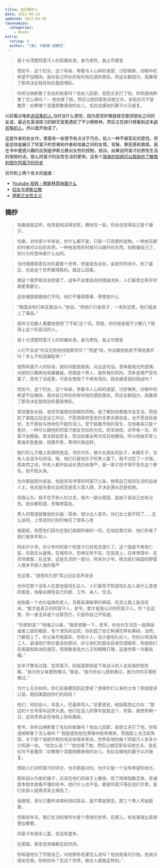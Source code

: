 ```yaml
---
title: 追风筝的人
date: 2022-04-10
updated: 2022-04-10
taxonomies:
  categories:
    - Books
extra:
  rating: 9
  author: "[美] 卡勒德·胡赛尼"
---
```


> 我十分清楚阿富汗人的双重标准，身为男性，我占尽便宜

> 而如今，这个妇女，这个母亲，带着令人心碎的渴望，讨好微笑，对眼中的希望不加掩饰。我对自己所处的有利地位感到畏怯，而这全都因为，我赢得了那场决定我性别的基因博彩。

> 你听过纳斯鲁丁毛拉的故事吗？他女儿回家，抱怨丈夫打了他，你知道纳斯鲁丁怎么做吗？-- 他也揍了她，然后让她回家告诉她丈夫，说毛拉可不是蠢货：如果哪个混蛋胆敢揍他的女儿，毛拉会揍他的妻子以示报复。

以前看过电影[追风筝的人](<https://zh.wikipedia.org/wiki/%E8%BF%BD%E9%A3%8E%E7%AD%9D%E7%9A%84%E4%BA%BA_(%E7%94%B5%E5%BD%B1)>),当时没什么感觉，因为感觉好像就是在歌颂朋友之间的友谊，最近在英语练习的聊天室里遇到了不少穆斯林，然后又在排行榜看到这本[追风筝的人](https://zh.wikipedia.org/wiki/%E8%BF%BD%E9%A2%A8%E7%AE%8F%E7%9A%84%E5%AD%A9%E5%AD%90)，所以就开始读了。

这是作者的处女作，里面有一些情节有点过于巧合，给人一种不够现实的感觉。但是总体是展示了阿富汗的苦难和作者和哈桑之间的友情，背叛，罪恶感和救赎。我在书中更感兴趣的反倒是伊斯兰教对女性的控制，规训。如果说阿富汗的男性生活的很惨的话，那么阿富汗的女性生活的更惨。这有个[简单的视频可以帮助你了解塔利班在阿富汗的历史](https://www.youtube.com/watch?v=qIDkZAOjx9w)

<!-- more -->

另外附上两个有关的链接：

- [Youtube 视频 - 穆斯林意味着什么](https://www.youtube.com/watch?v=b-Dzm1QgQck)
- [妇女与伊斯兰教](https://zh.wikipedia.org/wiki/%E5%A9%A6%E5%A5%B3%E8%88%87%E4%BC%8A%E6%96%AF%E8%98%AD%E6%95%99)
- [伊斯兰女性主义](https://zh.wikipedia.org/wiki/%E4%BC%8A%E6%96%AF%E8%98%AD%E5%A5%B3%E6%80%A7%E4%B8%BB%E7%BE%A9)

## 摘抄

> 哈桑就是这样，他真是纯洁得该死，跟他在一起，你永远觉得自己是个骗子。

> 哈桑，对你家少爷来说，你什么都不是，只是一只丑陋的宠物。一种他无聊的时候可以玩的东西，一种他发怒的时候可以踢开的东西。别欺骗自己了，别以为你意味着什么似的。

> 当时我跟荷麦拉对抗着整个世界。但是我告诉你，亲爱的阿米尔，到了最后，总是这个世界赢得胜利。就这么回事。

> 跟这个俄罗斯兵说他错了，战争不会使高尚的情操消失，人们甚至比和平时期更需要它。

> 这些俄国佬跟我们不同，他们不懂得尊重、荣誉是什么

> "俄国送他们来这里战斗，”他说，“但他们只是孩子，一来到这里，他们就迷上了毒品。”

> 我听过无数人愚蠢地使用‘了不起’这个词。但是，你的爸爸属于少数几个配得上这个形容词的人。

> 我十分清楚阿富汗人的双重标准，身为男性，我占尽便宜

> 人们不会说“你没见到他找她聊天吗？”而是“哇，你没看到她舍不得他离开吗？多么不知道廉耻啊！”

> 按照阿富汗人的标准，我的问题很唐突。问出这句话，意味着我无所遮掩，对她的兴趣再也毋庸置疑。但我是个男人，我所冒的风险，顶多是尊严受伤罢了，受伤了会痊愈，可是名誉毁了不再有清白。她会接受我的挑战吗？

> 而如今，这个妇女，这个母亲，带着令人心碎的渴望，讨好微笑，对眼中的希望不加掩饰。我对自己所处的有利地位感到畏怯，而这全都因为，我赢得了那场决定我性别的基因博彩。

> 索拉雅告诉我，说将军服用抗抑郁的药物。我了解到他靠救济金生活，而他到了美国之后还没工作过，宁愿用政府签发的支票去换现金，也不愿自贬身份，去干那些与他地位不配的活儿。至于跳蚤市场的营生，在他看来只是个爱好，一种可以跟他的阿富汗朋友交际的方式。将军相信，迟早有一天，阿富汗会解放，君主制会恢复，而当权者会再次征召他服役。所以他每天穿上那身灰色套装，捂着怀表，等待时来运转。

> 她们的儿子晚上到酒吧鬼混，寻欢作乐，搞大女朋友的肚子，未婚生子，没有人会说半句闲话。哦，他们只是找乐子的男人罢了。我不过犯了一次错，而突然之间，所有人都开始谈论清白和尊严，我一辈子将不得不背负这个罪名，抬不起头来。

> 也许那是因为爸爸，他是非同寻常的阿富汗父亲，依照自己规则生活的自由人士，他总是先看社会规范是否入情入理，才决定遵从还是拒绝。

> 但我认为，我不在乎别人的过去，很大一部分原因，是由于我自己也有过去。我全都知道，但悔恨莫及。

> 男人的管道就像他的头脑：简单，很少出人意外。你们女士就不同了……这么说吧，上帝造你们的时候花了很多心思

> 俄国佬，但愿他们因为在我们祖国所做的一切，在地狱里烂掉，他们杀害了我们很多年轻人.

> 阿米尔少爷，你少年时的那个阿富汗已经死去很久了。这个国度不再有仁慈，杀戮无从避免。在喀布尔，恐惧无所不在，在街道上，在体育馆中，在市场里面；在这里，这是生活的一部分，阿米尔少爷。统治我们祖国的野蛮人根本不顾人类的尊严

> 在这里，“道德风化部”禁止妇女高声说话

> 也许在那个没有人在意他是哈扎拉人、人们甚至不知道哈扎拉人是什么意思的国度，哈桑会拥有自己的家、工作、亲人、生活。

> 他指着一个衣衫褴褛的老人，背着装满柴草的麻袋，在泥土路上跋涉前进。“那才是真正的阿富汗人，老爷，那才是我认识的阿富汗人。你？在这里，你一直无非是个过客而已，只是你自己不知道。

> “你想知道？”他嗤之以鼻，“我来想像一下，老爷。你也许生活在一座两层或者三层的楼房，有个漂亮的后院，你的园丁给它种满花草和果树。当然，门都锁上了。你父亲开美国车。你有仆人，估计是哈扎拉人。你的父母请来工人，装潢他们举办宴会的房间，好让他们的朋友前来饮酒喝茶，吹嘘他们在美国和欧洲的游历。而我敢拿我大儿子的眼睛打赌，这是你第一次戴毡帽。”

> 拉辛汗警告过我，在阿富汗，别指望那些留下来战斗的人会给我好脸色看。“我为你父亲感到难过，”我说，“我为你女儿感到难过，我为你的手感到难过。”

> 为什么无论如何，你们总是要回到这里呢？卖掉你们父亲的土地？把钱放进口袋，跑回美国找你们的妈妈？

> 他们：阿拉伯人，车臣人，巴基斯坦人。”法里德说，他指着西北方向：“那边的十五号街叫迎宾大道。他们在这儿的尊号就是这个，宾客。我想有朝一日，这些贵宾会在地毯上到处撒尿。

> 老爷，你听过纳斯鲁丁毛拉的故事吗？他女儿回家，抱怨丈夫打了他，你知道纳斯鲁丁怎么做吗？”我能感到他在黑暗中脸带微笑，而我脸上也泛起笑容。关于那个装腔作势的毛拉有很多笑话，世界各地的每个阿富汗人多多少少知道一些。 “他怎么说？” “他也揍了她，然后让她回家告诉她丈夫，说毛拉可不是蠢货：如果哪个混蛋胆敢揍他的女儿，毛拉会揍他的妻子以示报复。

> 想起人们对阿富汗的评论，也许那是对的。也许它是一个没有希望的地方。

> 那些自以为是的猴子，应该在他们的胡子上撒尿。除了用拇指数念珠，背诵那本根本就看不懂的经书，他们什么也不会。要是阿富汗落在他们手里，我们全部人就得求真主保佑了。

> 我猜想，音乐只要传进塔利班的耳朵，就不算是罪恶。那三个男人开始鼓掌。

> 但那些年月，我们生活的喀布尔是个奇怪的世界，在那儿，有些事情比真相更加重要。

> 阿富汗有很多儿童，但没有童年。

> 在美国，甚至连苍蝇都在赶时间。

> 你知道他为了开脱自己，对他那些老婆怎么说吗？他说是我勾引他。他说过错全在我。你明白吗？在这个世界，做女人就是这样的。”
